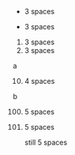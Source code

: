 - 3 spaces
* 3 spaces
1. 3 spaces
2. 3 spaces

a

10. 4 spaces

b

100. 5 spaces
100. 5 spaces

     still 5 spaces
